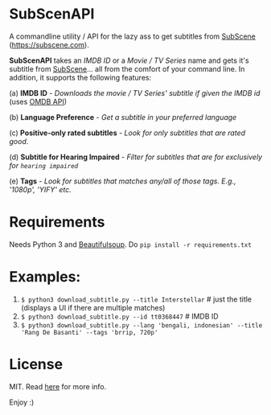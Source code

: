 # SubScenAPI
A commandline utility / API for the lazy ass to get subtitles from [SubScene](https://subscene.com/) (https://subscene.com).

**SubScenAPI** takes an *IMDB ID* or a *Movie / TV Series* name and gets it's subtitle from [SubScene](https://subscene.com/)... all from the comfort of your command line. In addition, it supports the following features:

(a) **IMDB ID**
    - *Downloads the movie / TV Series' subtitle if given the IMDB id* (uses [OMDB API](http://www.omdbapi.com))

(b) **Language Preference**
    - *Get a subtitle in your preferred language*

(c) **Positive-only rated subtitles**
    - *Look for only subtitles that are rated good*.

(d) **Subtitle for Hearing Impaired**
    - *Filter for subtitles that are for exclusively for `hearing impaired`*  

(e) **Tags**
    - *Look for subtitles that matches any/all of those tags. E.g., '1080p', 'YIFY' etc.*


# Requirements
Needs Python 3 and [Beautifulsoup](https://www.crummy.com/software/BeautifulSoup/).  Do `pip install -r requirements.txt`

# Examples:
1. `$ python3 download_subtitle.py --title Interstellar`  # just the title  (displays a UI if there are multiple matches)
2. `$ python3 download_subtitle.py --id tt0368447`     # IMDB ID
3. `$ python3 download_subtitle.py --lang 'bengali, indonesian' --title 'Rang De Basanti' --tags 'brrip, 720p' `

# License
MIT. Read [here](LICENSE.md) for more info.

Enjoy :)
